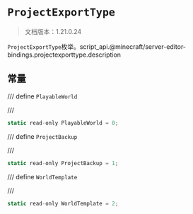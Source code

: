 # `ProjectExportType`

> 文档版本：1.21.0.24

`ProjectExportType`枚举。script_api.@minecraft/server-editor-bindings.projectexporttype.description

## 常量

/// define
`PlayableWorld`


///

```js
static read-only PlayableWorld = 0;
```


/// define
`ProjectBackup`


///

```js
static read-only ProjectBackup = 1;
```


/// define
`WorldTemplate`


///

```js
static read-only WorldTemplate = 2;
```


